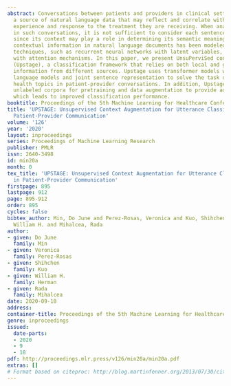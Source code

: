 ```yaml
---
abstract: Conversations between patients and providers in clinical settings provide
  a source of natural language data that may reflect and correlate with the patients’
  experience and response to the treatment they are receiving. When analyzing utterances
  in such conversations, it is not sufficient to consider each sentence in isolation,
  since its context may play a role in determining its semantic meaning. Recently,
  contextual information in natural language documents has been modeled using various
  techniques, such as recurrent neural networks with latent variables, or neural networks
  with attention mechanisms. In this paper, we present UnsuPerviSed conText AuGmEntation
  (Upstage), a classification framework that relies on both local and global contextual
  information from different sources. Upstage uses transformer models with pretrained
  language models and joint sentence representation to solve the task of classifying
  health topics in patient-provider conversations. In addition, Upstage leverages
  unlabeled corpora for pretraining and data augmentation to provide additional context,
  which leads to improved classification performance.
booktitle: Proceedings of the 5th Machine Learning for Healthcare Conference
title: 'UPSTAGE: Unsupervised Context Augmentation for Utterance Classification in
  Patient-Provider Communication'
volume: '126'
year: '2020'
layout: inproceedings
series: Proceedings of Machine Learning Research
publisher: PMLR
issn: 2640-3498
id: min20a
month: 0
tex_title: 'UPSTAGE: Unsupervised Context Augmentation for Utterance Classification
  in Patient-Provider Communication'
firstpage: 895
lastpage: 912
page: 895-912
order: 895
cycles: false
bibtex_author: Min, Do June and Perez-Rosas, Veronica and Kuo, Shihchen and Herman,
  William H. and Mihalcea, Rada
author:
- given: Do June
  family: Min
- given: Veronica
  family: Perez-Rosas
- given: Shihchen
  family: Kuo
- given: William H.
  family: Herman
- given: Rada
  family: Mihalcea
date: 2020-09-18
address: 
container-title: Proceedings of the 5th Machine Learning for Healthcare Conference
genre: inproceedings
issued:
  date-parts:
  - 2020
  - 9
  - 18
pdf: http://proceedings.mlr.press/v126/min20a/min20a.pdf
extras: []
# Format based on citeproc: http://blog.martinfenner.org/2013/07/30/citeproc-yaml-for-bibliographies/
---
```

